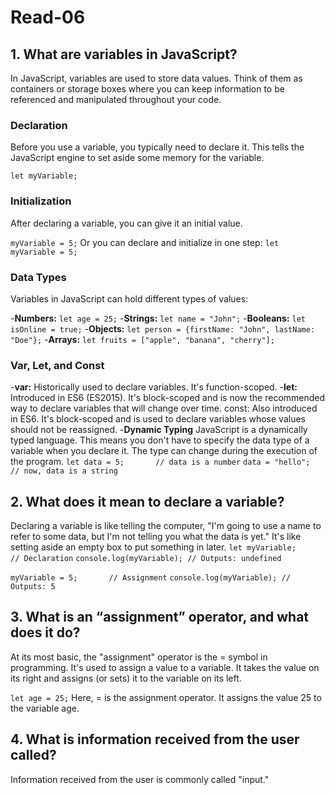 # Read-06

## 1. What are variables in JavaScript?

In JavaScript, variables are used to store data values. Think of them as containers or storage boxes where you can keep information to be referenced and manipulated throughout your code.

### Declaration

Before you use a variable, you typically need to declare it. This tells the JavaScript engine to set aside some memory for the variable.

`let myVariable;`

### Initialization

After declaring a variable, you can give it an initial value.


`myVariable = 5;`
Or you can declare and initialize in one step:
`let myVariable = 5;`

### Data Types
Variables in JavaScript can hold different types of values:

-**Numbers:**
`let age = 25;`
-**Strings:**
`let name = "John";`
-**Booleans:**
`let isOnline = true;`
-**Objects:**
`let person = {firstName: "John", lastName: "Doe"};`
-**Arrays:**
`let fruits = ["apple", "banana", "cherry"];`

### Var, Let, and Const
-**var:** Historically used to declare variables. It's function-scoped.
-**let:** Introduced in ES6 (ES2015). It's block-scoped and is now the recommended way to declare variables that will change over time.
const: Also introduced in ES6. It's block-scoped and is used to declare variables whose values should not be reassigned.
-**Dynamic Typing**
JavaScript is a dynamically typed language. This means you don't have to specify the data type of a variable when you declare it. The type can change during the execution of the program.
`let data = 5;       // data is a number`
`data = "hello";     // now, data is a string`

## 2. What does it mean to declare a variable?
Declaring a variable is like telling the computer, "I'm going to use a name to refer to some data, but I'm not telling you what the data is yet." It's like setting aside an empty box to put something in later.
`let myVariable;       // Declaration`
`console.log(myVariable); // Outputs: undefined`

`myVariable = 5;       // Assignment`
`console.log(myVariable); // Outputs: 5`

## 3. What is an “assignment” operator, and what does it do?
At its most basic, the "assignment" operator is the = symbol in programming. It's used to assign a value to a variable. It takes the value on its right and assigns (or sets) it to the variable on its left.

`let age = 25;`
Here, = is the assignment operator. It assigns the value 25 to the variable age.

## 4. What is information received from the user called?
Information received from the user is commonly called "input."



